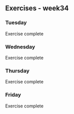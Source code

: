 ## Exercises - week34

### Tuesday

Exercise complete

### Wednesday

Exercise complete

### Thursday

Exercise complete

### Friday

Exercise complete
